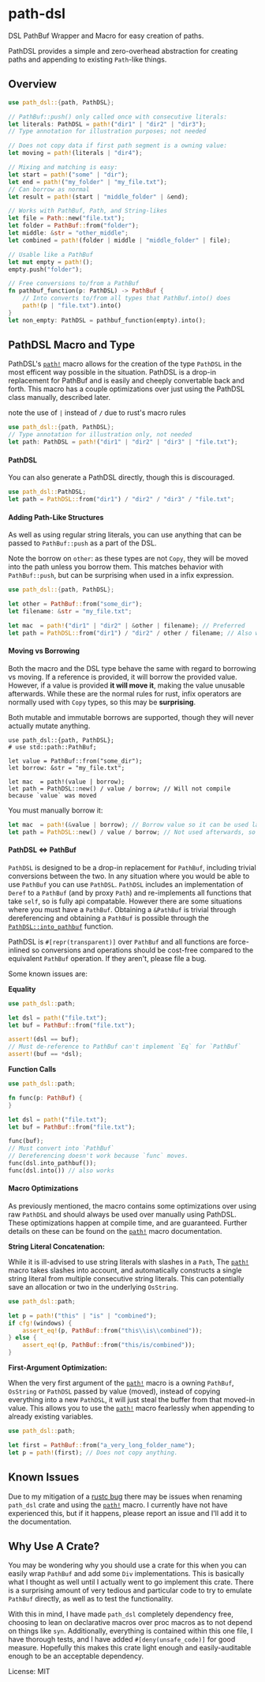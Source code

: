 # path-dsl

DSL PathBuf Wrapper and Macro for easy creation of paths.

PathDSL provides a simple and zero-overhead abstraction for creating
paths and appending to existing `Path`-like things.

## Overview

```rust
use path_dsl::{path, PathDSL};

// PathBuf::push() only called once with consecutive literals:
let literals: PathDSL = path!("dir1" | "dir2" | "dir3");
// Type annotation for illustration purposes; not needed

// Does not copy data if first path segment is a owning value:
let moving = path!(literals | "dir4");

// Mixing and matching is easy:
let start = path!("some" | "dir");
let end = path!("my_folder" | "my_file.txt");
// Can borrow as normal
let result = path!(start | "middle_folder" | &end);

// Works with PathBuf, Path, and String-likes
let file = Path::new("file.txt");
let folder = PathBuf::from("folder");
let middle: &str = "other_middle";
let combined = path!(folder | middle | "middle_folder" | file);

// Usable like a PathBuf
let mut empty = path!();
empty.push("folder");

// Free conversions to/from a PathBuf
fn pathbuf_function(p: PathDSL) -> PathBuf {
    // Into converts to/from all types that PathBuf.into() does
    path!(p | "file.txt").into()
}
let non_empty: PathDSL = pathbuf_function(empty).into();
```

## PathDSL Macro and Type

PathDSL's [`path!`](https://docs.rs/path-dsl/*/path_dsl/macro.path.html) macro allows for the creation of the type `PathDSL` in the most efficent way possible in the situation.
PathDSL is a drop-in replacement for PathBuf and is easily and cheeply convertable back and forth. This
macro has a couple optimizations over just using the PathDSL class manually, described later.

note the use of `|` instead of `/` due to rust's macro rules

```rust
use path_dsl::{path, PathDSL};
// Type annotation for illustration only, not needed
let path: PathDSL = path!("dir1" | "dir2" | "dir3" | "file.txt");
```

#### PathDSL

You can also generate a PathDSL directly, though this is discouraged.

```rust
use path_dsl::PathDSL;
let path = PathDSL::from("dir1") / "dir2" / "dir3" / "file.txt";
```

#### Adding Path-Like Structures

As well as using regular string literals, you can use anything that can be passed to `PathBuf::push`
as a part of the DSL.

Note the borrow on `other`: as these types are not `Copy`, they will be moved
into the path unless you borrow them. This matches behavior with `PathBuf::push`, but can be surprising
when used in a infix expression.

```rust
use path_dsl::{path, PathDSL};

let other = PathBuf::from("some_dir");
let filename: &str = "my_file.txt";

let mac  = path!("dir1" | "dir2" | &other | filename); // Preferred
let path = PathDSL::from("dir1") / "dir2" / other / filename; // Also works
```

#### Moving vs Borrowing

Both the macro and the DSL type behave the same with regard to borrowing vs moving. If a
reference is provided, it will borrow the provided value. However, if a value is provided
**it will move it**, making the value unusable afterwards. While these are the normal rules
for rust, infix operators are normally used with `Copy` types, so this may be **surprising**.

Both mutable and immutable borrows are supported, though they will never actually mutate anything.

```rust,compile_fail
use path_dsl::{path, PathDSL};
# use std::path::PathBuf;

let value = PathBuf::from("some_dir");
let borrow: &str = "my_file.txt";

let mac  = path!(value | borrow);
let path = PathDSL::new() / value / borrow; // Will not compile because `value` was moved
```

You must manually borrow it:

```rust
let mac  = path!(&value | borrow); // Borrow value so it can be used later
let path = PathDSL::new() / value / borrow; // Not used afterwards, so doesn't need a borrow
```

#### PathDSL <=> PathBuf

`PathDSL` is designed to be a drop-in replacement for `PathBuf`, including trivial conversions
between the two. In any situation where you would be able to use `PathBuf` you can use
`PathDSL`. `PathDSL` includes an implementation of `Deref` to a `PathBuf` (and by proxy `Path`) and re-implements all functions that take `self`, so is fully api compatable.
However there are some situations where you must have a `PathBuf`.
Obtaining a `&PathBuf` is trivial through dereferencing and obtaining a `PathBuf` is possible through the [`PathDSL::into_pathbuf`](https://docs.rs/path-dsl/*/path_dsl/struct.PathDSL.html#method.into_pathbuf) function.

PathDSL is `#[repr(transparent)]` over `PathBuf` and all functions are force-inlined so
conversions and operations should be cost-free compared to the equivalent `PathBuf` operation.
If they aren't, please file a bug.

Some known issues are:

**Equality**

```rust
use path_dsl::path;

let dsl = path!("file.txt");
let buf = PathBuf::from("file.txt");

assert!(dsl == buf);
// Must de-reference to PathBuf can't implement `Eq` for `PathBuf`
assert!(buf == *dsl);
```

**Function Calls**

```rust
use path_dsl::path;

fn func(p: PathBuf) {
}

let dsl = path!("file.txt");
let buf = PathBuf::from("file.txt");

func(buf);
// Must convert into `PathBuf`
// Dereferencing doesn't work because `func` moves.
func(dsl.into_pathbuf());
func(dsl.into()) // also works
```

#### Macro Optimizations

As previously mentioned, the macro contains some optimizations over using raw `PathDSL` and should always
be used over manually using PathDSL. These optimizations happen at compile time, and are guaranteed.
Further details on these can be found on the [`path!`](https://docs.rs/path-dsl/*/path_dsl/macro.path.html) macro documentation.

**String Literal Concatenation:**

While it is ill-advised to use string literals with slashes in a `Path`, The [`path!`](https://docs.rs/path-dsl/*/path_dsl/macro.path.html) macro
takes slashes into account, and automatically constructs a single string literal from multiple
consecutive string literals. This can potentially save an allocation or two in the underlying
`OsString`.

```rust
use path_dsl::path;

let p = path!("this" | "is" | "combined");
if cfg!(windows) {
    assert_eq!(p, PathBuf::from("this\\is\\combined"));
} else {
    assert_eq!(p, PathBuf::from("this/is/combined"));
}
```

**First-Argument Optimization:**

When the very first argument of the [`path!`](https://docs.rs/path-dsl/*/path_dsl/macro.path.html) macro is a owning `PathBuf`, `OsString` or `PathDSL`
passed by value (moved), instead of copying everything into a new `PathDSL`, it will just steal the
buffer from that moved-in value. This allows you to use the [`path!`](https://docs.rs/path-dsl/*/path_dsl/macro.path.html) macro fearlessly when
appending to already existing variables.

```rust
use path_dsl::path;

let first = PathBuf::from("a_very_long_folder_name");
let p = path!(first); // Does not copy anything.

```

## Known Issues

Due to my mitigation of a [rustc bug](https://github.com/rust-lang/rust/issues/63460) there may be
issues when renaming `path_dsl` crate and using the [`path!`](https://docs.rs/path-dsl/*/path_dsl/macro.path.html) macro. I currently have not have
experienced this, but if it happens, please report an issue and I'll add it to the documentation.

## Why Use A Crate?

You may be wondering why you should use a crate for this when you can easily wrap `PathBuf` and
add some `Div` implementations. This is basically what I thought as well until I actually went
to go implement this crate. There is a surprising amount of very tedious and particular code to try to emulate
`PathBuf` directly, as well as to test the functionality.

With this in mind, I have made `path_dsl` completely dependency free, choosing to lean on declarative
macros over proc macros as to not depend on things like `syn`. Additionally, everything is contained within
this one file, I have thorough tests, and I have added `#[deny(unsafe_code)]` for good measure.
Hopefully this makes this crate light enough and easily-auditable enough to be an acceptable dependency.

License: MIT
